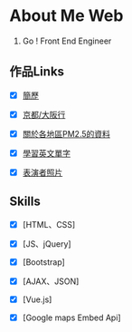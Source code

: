 # About Me Web
 1. Go ! Front End Engineer


## 作品Links

- [X] [簡歷](https://liugoldent.github.io/LgtProfile/profile.html)
- [X] [京都/大阪行](https://liugoldent.github.io/Travel/Travel.html)
- [X] [關於各地區PM2.5的資料](https://liugoldent.github.io/PM_Pollution/pm_pollution.html)
- [X] [學習英文單字](https://liugoldent.github.io/LearnVocabulary/English.html)
- [X] [表演者照片](https://liugoldent.github.io/performer/performer.html)


## Skills

- [X] [HTML、CSS]
- [X] [JS、jQuery]
- [X] [Bootstrap]
- [X] [AJAX、JSON]
- [X] [Vue.js]
- [X] [Google maps Embed Api]


